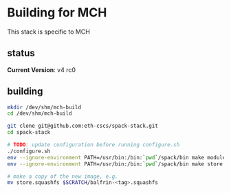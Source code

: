 # Building for MCH

This stack is specific to MCH

## status

**Current Version**: v4 rc0

## building

```bash
mkdir /dev/shm/mch-build
cd /dev/shm/mch-build

git clone git@github.com:eth-cscs/spack-stack.git
cd spack-stack

# TODO: update configuration before running configure.sh
./configure.sh
env --ignore-environment PATH=/usr/bin:/bin:`pwd`/spack/bin make modules -j64
env --ignore-environment PATH=/usr/bin:/bin:`pwd`/spack/bin make store.squashfs

# make a copy of the new image, e.g.
mv store.squashfs $SCRATCH/balfrin-<tag>.squashfs
```
